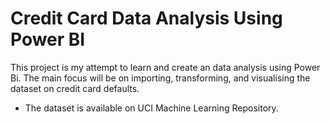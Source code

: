 # Credit Card Data Analysis Using Power BI

This project is my attempt to learn and create an data analysis using Power Bi. The main focus will be on importing, transforming, and visualising the dataset on credit card defaults. 

* The dataset is available on UCI Machine Learning Repository.